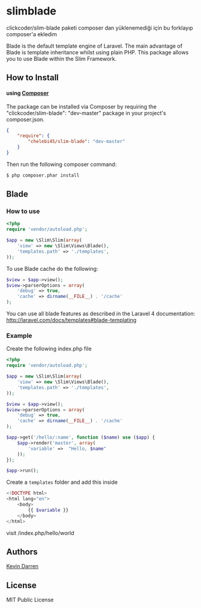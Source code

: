 slimblade
==========

clickcoder/slim-blade paketi composer dan yüklenemediği için bu forklayıp composer'a ekledim


Blade is the default template engine of Laravel. The main advantage of Blade is template inheritance whilst using plain PHP. This package allows you to use Blade within the Slim Framework.

## How to Install

#### using [Composer](http://getcomposer.org/)

The package can be installed via Composer by requiring the "clickcoder/slim-blade": "dev-master" package in your project's composer.json.
    
```json
{
    "require": {
        "chelebi45/slim-blade": "dev-master"
    }
}
```

Then run the following composer command:

```bash
$ php composer.phar install
```

## Blade

### How to use
    
```php
<?php
require 'vendor/autoload.php';

$app = new \Slim\Slim(array(
    'view' => new \Slim\Views\Blade(),
	'templates.path' => './templates',
));
```

To use Blade cache do the following:
    
```php
$view = $app->view();
$view->parserOptions = array(
    'debug' => true,
    'cache' => dirname(__FILE__) . '/cache'
);
```

You can use all blade features as described in the Laravel 4 documentation: http://laravel.com/docs/templates#blade-templating

### Example

Create the following index.php file

```php
<?php
require 'vendor/autoload.php';

$app = new \Slim\Slim(array(
    'view' => new \Slim\Views\Blade(),
	'templates.path' => './templates',
));

$view = $app->view();
$view->parserOptions = array(
    'debug' => true,
    'cache' => dirname(__FILE__) . '/cache'
);

$app->get('/hello/:name', function ($name) use ($app) {
	$app->render('master', array(
		'variable' =>  "Hello, $name"
	));
});

$app->run();
```

Create a `templates` folder and add this inside

```php
<!DOCTYPE html>
<html lang="en">
    <body>
		{{ $variable }}
    </body>
</html>
```

visit /index.php/hello/world

## Authors

[Kevin Darren](https://github.com/clickcoder)

## License

MIT Public License
